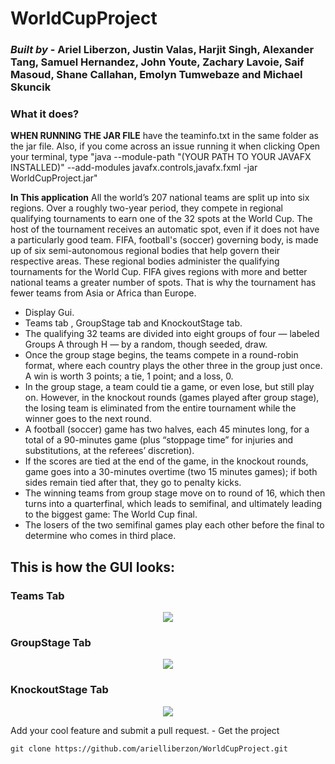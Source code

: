 
# WorldCupProject  
###  *Built by* - Ariel Liberzon, Justin Valas, Harjit Singh, Alexander Tang, Samuel Hernandez, John Youte, Zachary Lavoie, Saif Masoud, Shane Callahan, Emolyn Tumwebaze and Michael Skuncik

### What it does?

**WHEN RUNNING THE JAR FILE** have the teaminfo.txt in the same folder as the jar file. Also, if you come across an issue running it when clicking
		Open your terminal, type "java --module-path "(YOUR PATH TO YOUR JAVAFX INSTALLED)" --add-modules javafx.controls,javafx.fxml -jar WorldCupProject.jar"


**In This application**  All the world’s 207 national teams are split up into six regions. Over a roughly two-year period, they compete in regional qualifying tournaments to earn one of the 32 spots at the World Cup. The host of the tournament receives an automatic spot, even if it does not have a particularly good team. 
FIFA, football's (soccer) governing body, is made up of six semi-autonomous regional bodies that help govern their respective areas. These regional bodies administer the qualifying tournaments for the World Cup. FIFA gives regions with more and better national teams a greater number of spots. That is why the tournament has fewer teams from Asia or Africa than Europe.
- Display Gui.
- Teams tab , GroupStage tab and KnockoutStage tab.
- The qualifying 32 teams are divided into eight groups of four — labeled Groups A through H — by a random, though seeded, draw. 
- Once the group stage begins, the teams compete in a round-robin format, where each country plays the other three in the group just once.  A win is worth 3 points; a tie, 1 point; and a loss, 0. 
- In the group stage, a team could tie a game, or even lose, but still play on. However, in the knockout rounds (games played after group stage), the losing team is eliminated from the entire tournament while the winner goes to the next round.
- A football (soccer) game has two halves, each 45 minutes long, for a total of a 90-minutes game (plus “stoppage time” for injuries and substitutions, at the referees’ discretion). 
- If the scores are tied at the end of the game, in the knockout rounds, game goes into a 30-minutes overtime (two 15 minutes games); if both sides remain tied after that, they go to penalty kicks.
- The winning teams from group stage move on to round of 16, which then turns into a quarterfinal, which leads to semifinal, and ultimately leading to the biggest game: The World Cup final. 
- The losers of the two semifinal games play each other before the final to determine who comes in third place. 


## This is  how the GUI looks:

### Teams Tab

<p align="center">
	<img src="https://i.postimg.cc/mkTJP5t7/Untitled122.png">
</p>

### GroupStage Tab
<p align="center">
	<img src="https://i.postimg.cc/cCZyQJ5g/Untitled12.png">
</p>

### KnockoutStage Tab
<p align="center">
	<img src="https://i.postimg.cc/t4GPFGX0/Untitled1221.png">
</p>
Add your cool feature and submit a pull request.
- Get the project

```
git clone https://github.com/arielliberzon/WorldCupProject.git
```
